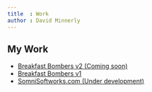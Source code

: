 ```yaml
---
title  : Work
author : David Minnerly
---
```


## My Work
+ [Breakfast Bombers v2 (Coming soon)](http://somnisoftworks.com/BreakfastBombers/)
+ [Breakfast Bombers v1](BreakfastBombers/)
+ [SomniSoftworks.com (Under development)](http://somnisoftworks.com/)